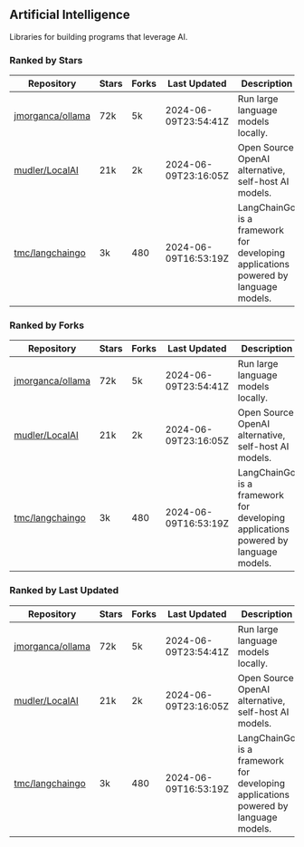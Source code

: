 ## Artificial Intelligence

Libraries for building programs that leverage AI.

### Ranked by Stars

| Repository | Stars | Forks | Last Updated | Description | 
|------------|-------|-------|--------------|-------------|
| [jmorganca/ollama](https://github.com/jmorganca/ollama) | 72k | 5k | 2024-06-09T23:54:41Z |  Run large language models locally. |
| [mudler/LocalAI](https://github.com/mudler/LocalAI) | 21k | 2k | 2024-06-09T23:16:05Z |  Open Source OpenAI alternative, self-host AI models. |
| [tmc/langchaingo](https://github.com/tmc/langchaingo) | 3k | 480 | 2024-06-09T16:53:19Z |  LangChainGo is a framework for developing applications powered by language models. |

### Ranked by Forks

| Repository | Stars | Forks | Last Updated | Description | 
|------------|-------|-------|--------------|-------------|
| [jmorganca/ollama](https://github.com/jmorganca/ollama) | 72k | 5k | 2024-06-09T23:54:41Z |  Run large language models locally. |
| [mudler/LocalAI](https://github.com/mudler/LocalAI) | 21k | 2k | 2024-06-09T23:16:05Z |  Open Source OpenAI alternative, self-host AI models. |
| [tmc/langchaingo](https://github.com/tmc/langchaingo) | 3k | 480 | 2024-06-09T16:53:19Z |  LangChainGo is a framework for developing applications powered by language models. |

### Ranked by Last Updated

| Repository | Stars | Forks | Last Updated | Description | 
|------------|-------|-------|--------------|-------------|
| [jmorganca/ollama](https://github.com/jmorganca/ollama) | 72k | 5k | 2024-06-09T23:54:41Z |  Run large language models locally. |
| [mudler/LocalAI](https://github.com/mudler/LocalAI) | 21k | 2k | 2024-06-09T23:16:05Z |  Open Source OpenAI alternative, self-host AI models. |
| [tmc/langchaingo](https://github.com/tmc/langchaingo) | 3k | 480 | 2024-06-09T16:53:19Z |  LangChainGo is a framework for developing applications powered by language models. |

